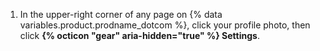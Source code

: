 1. In the upper-right corner of any page on {% data variables.product.prodname_dotcom %}, click your profile photo, then click **{% octicon "gear" aria-hidden="true" %} Settings**.
